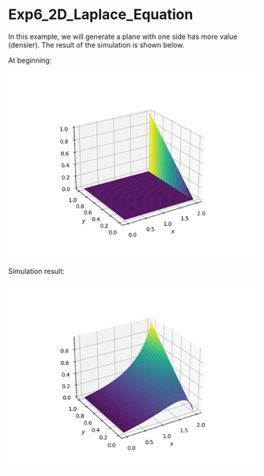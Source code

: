 # Exp6_2D_Laplace_Equation

  In this example, we will generate a plane with one side has more value (densier). The result of the simulation is shown below. 

At beginning:

![simulation of 2D Laplace Equation_at beginning](sim_pic/Exp_6_simulation_begin.png  "simulation")


Simulation result:

![simulation of 2D Laplace Equation](sim_pic/Exp_6_simulation_result.png  "simulation")
